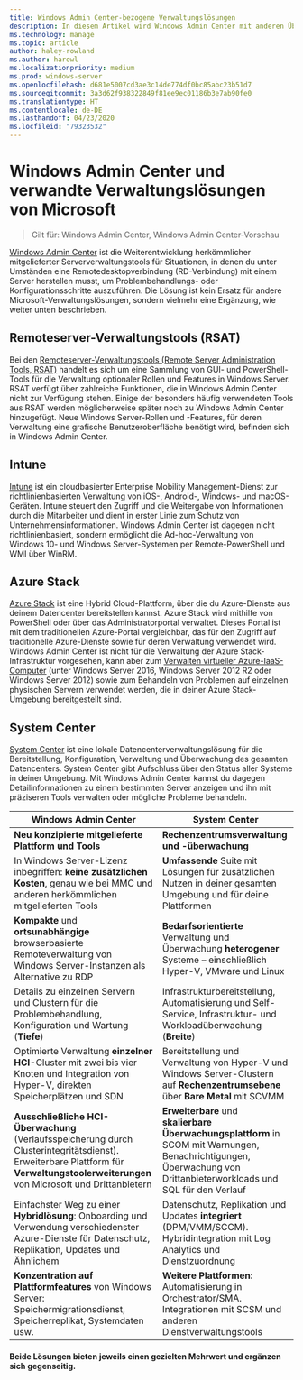 ```yaml
---
title: Windows Admin Center-bezogene Verwaltungslösungen
description: In diesem Artikel wird Windows Admin Center mit anderen Überwachungs- und Verwaltungslösungen/-produkten von Microsoft (Projekt Honolulu) verglichen, und du erfährst, wie sie sich gegenseitig ergänzen.
ms.technology: manage
ms.topic: article
author: haley-rowland
ms.author: harowl
ms.localizationpriority: medium
ms.prod: windows-server
ms.openlocfilehash: d681e5007cd3ae3c14de774df0bc85abc23b51d7
ms.sourcegitcommit: 3a3d62f938322849f81ee9ec01186b3e7ab90fe0
ms.translationtype: HT
ms.contentlocale: de-DE
ms.lasthandoff: 04/23/2020
ms.locfileid: "79323532"
---
```

# <a name="windows-admin-center-and-related-management-solutions-from-microsoft"></a>Windows Admin Center und verwandte Verwaltungslösungen von Microsoft

>Gilt für: Windows Admin Center, Windows Admin Center-Vorschau

[Windows Admin Center](windows-admin-center.md) ist die Weiterentwicklung herkömmlicher mitgelieferter Serververwaltungstools für Situationen, in denen du unter Umständen eine Remotedesktopverbindung (RD-Verbindung) mit einem Server herstellen musst, um Problembehandlungs- oder Konfigurationsschritte auszuführen. Die Lösung ist kein Ersatz für andere Microsoft-Verwaltungslösungen, sondern vielmehr eine Ergänzung, wie weiter unten beschrieben.

## <a name="remote-server-administration-tools-rsat"></a>Remoteserver-Verwaltungstools (RSAT)

Bei den [Remoteserver-Verwaltungstools (Remote Server Administration Tools, RSAT)](https://docs.microsoft.com/windows-server/remote/remote-server-administration-tools) handelt es sich um eine Sammlung von GUI- und PowerShell-Tools für die Verwaltung optionaler Rollen und Features in Windows Server. RSAT verfügt über zahlreiche Funktionen, die in Windows Admin Center nicht zur Verfügung stehen. Einige der besonders häufig verwendeten Tools aus RSAT werden möglicherweise später noch zu Windows Admin Center hinzugefügt. Neue Windows Server-Rollen und -Features, für deren Verwaltung eine grafische Benutzeroberfläche benötigt wird, befinden sich in Windows Admin Center.

## <a name="intune"></a>Intune

[Intune](https://www.microsoft.com/cloud-platform/microsoft-intune) ist ein cloudbasierter Enterprise Mobility Management-Dienst zur richtlinienbasierten Verwaltung von iOS-, Android-, Windows- und macOS-Geräten. Intune steuert den Zugriff und die Weitergabe von Informationen durch die Mitarbeiter und dient in erster Linie zum Schutz von Unternehmensinformationen. Windows Admin Center ist dagegen nicht richtlinienbasiert, sondern ermöglicht die Ad-hoc-Verwaltung von Windows 10- und Windows Server-Systemen per Remote-PowerShell und WMI über WinRM.

## <a name="azure-stack"></a>Azure Stack

[Azure Stack](https://azure.microsoft.com/overview/azure-stack/) ist eine Hybrid Cloud-Plattform, über die du Azure-Dienste aus deinem Datencenter bereitstellen kannst. Azure Stack wird mithilfe von PowerShell oder über das Administratorportal verwaltet. Dieses Portal ist mit dem traditionellen Azure-Portal vergleichbar, das für den Zugriff auf traditionelle Azure-Dienste sowie für deren Verwaltung verwendet wird. Windows Admin Center ist nicht für die Verwaltung der Azure Stack-Infrastruktur vorgesehen, kann aber zum [Verwalten virtueller Azure-IaaS-Computer](../azure/manage-azure-vms.md) (unter Windows Server 2016, Windows Server 2012 R2 oder Windows Server 2012) sowie zum Behandeln von Problemen auf einzelnen physischen Servern verwendet werden, die in deiner Azure Stack-Umgebung bereitgestellt sind.

## <a name="system-center"></a>System Center

[System Center](https://www.microsoft.com/cloud-platform/system-center) ist eine lokale Datencenterverwaltungslösung für die Bereitstellung, Konfiguration, Verwaltung und Überwachung des gesamten Datencenters. System Center gibt Aufschluss über den Status aller Systeme in deiner Umgebung. Mit Windows Admin Center kannst du dagegen Detailinformationen zu einem bestimmten Server anzeigen und ihn mit präziseren Tools verwalten oder mögliche Probleme behandeln.

| Windows Admin Center                 | System Center                      |
|--------------------------------------|------------------------------------|
| **Neu konzipierte mitgelieferte Plattform und Tools** | **Rechenzentrumsverwaltung und -überwachung** |
| In Windows Server-Lizenz inbegriffen: **keine zusätzlichen Kosten**, genau wie bei MMC und anderen herkömmlichen mitgelieferten Tools | **Umfassende** Suite mit Lösungen für zusätzlichen Nutzen in deiner gesamten Umgebung und für deine Plattformen |
| **Kompakte** und **ortsunabhängige** browserbasierte Remoteverwaltung von Windows Server-Instanzen als Alternative zu RDP | **Bedarfsorientierte** Verwaltung und Überwachung **heterogener** Systeme – einschließlich Hyper-V, VMware und Linux |
|Details zu einzelnen Servern und Clustern für die Problembehandlung, Konfiguration und Wartung (**Tiefe**)|Infrastrukturbereitstellung, Automatisierung und Self-Service, Infrastruktur- und Workloadüberwachung (**Breite**)|
|Optimierte Verwaltung **einzelner** **HCI**-Cluster mit zwei bis vier Knoten und Integration von Hyper-V, direkten Speicherplätzen und SDN|Bereitstellung und Verwaltung von Hyper-V und Windows Server-Clustern auf **Rechenzentrumsebene** über **Bare Metal** mit SCVMM|
|**Ausschließliche HCI-Überwachung** (Verlaufsspeicherung durch Clusterintegritätsdienst). Erweiterbare Plattform für **Verwaltungstoolerweiterungen** von Microsoft und Drittanbietern|**Erweiterbare** und **skalierbare Überwachungsplattform** in SCOM mit Warnungen, Benachrichtigungen, Überwachung von Drittanbieterworkloads und SQL für den Verlauf|
|Einfachster Weg zu einer **Hybridlösung**: Onboarding und Verwendung verschiedenster Azure-Dienste für Datenschutz, Replikation, Updates und Ähnlichem|Datenschutz, Replikation und Updates **integriert** (DPM/VMM/SCCM). Hybridintegration mit Log Analytics und Dienstzuordnung|
|**Konzentration auf Plattformfeatures** von Windows Server: Speichermigrationsdienst, Speicherreplikat, Systemdaten usw.|**Weitere Plattformen:** Automatisierung in Orchestrator/SMA. Integrationen mit SCSM und anderen Dienstverwaltungstools|

#### <a name="each-delivers-targeted-value-independently-better-together-with-complementary-capabilities"></a>Beide Lösungen bieten jeweils einen gezielten Mehrwert und **ergänzen sich gegenseitig**.
